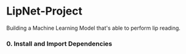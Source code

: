 # LipNet-Project
Building a Machine Learning Model that's able to perform lip reading.

<h3>0. Install and Import Dependencies</h3>
